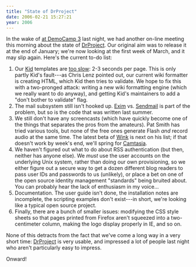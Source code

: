 ```yaml
---
title: "State of DrProject"
date: 2006-02-21 15:27:21
year: 2006
---
```

In the wake of <a href="http://pyre.third-bit.com/blog/archives/000390.html"> at </a><a href="http://barcamp.pbwiki.com/TorCampDemoCamp3">DemoCamp 3</a> last night, we had another on-line meeting this morning about the state of <a href="http://www.third-bit.com/drproject">DrProject</a>.  Our original aim was to release it at the end of January; we're now looking at the first week of March, and it may slip again.  Here's the current to-do list:
<ol>
	<li>Our <a href="http://kid.lesscode.org/">Kid</a> templates are <a href="http://pyre.third-bit.com/blog/archives/000389.html">too slow</a>: 2-3 seconds per page.  This is only partly Kid's fault---as Chris Lenz pointed out, our current wiki formatter is creating HTML, which Kid then tries to validate.  We hope to fix this with a two-pronged attack: writing a new wiki formatting engine (which we really want to do anyway), and getting Kid's maintainers to add a "don't bother to validate" flag.</li>
	<li>The mail subsystem still isn't hooked up.  <a href="http://www.exim.org">Exim</a> vs. <a href="http://www.sendmail.org">Sendmail</a> is part of the problem, but so is the code that was written last summer.</li>
	<li>We still don't have any screencasts (which have quickly become one of the things that separates the pros from the amateurs).  Pat Smith has tried various tools, but none of the free ones generate Flash <em>and</em> record audio at the same time.  The latest beta of <a href="http://www.debugmode.com/wink/">Wink</a> is next on his list; if that doesn't work by week's end, we'll spring for <a href="http://www.techsmith.com/camtasia.asp">Camtasia</a>.</li>
	<li>We haven't figured out what to do about RSS authentication (but then, neither has anyone else).  We <em>must</em> use the user accounts on the underlying Unix system, rather than doing our own provisioning, so we either figure out a secure way to get a dozen different blog readers to pass user IDs and passwords to us (unlikely), or place a bet on one of the open source identity management "standards" being bruited about.  You can probably hear the lack of enthusiasm in my voice...</li>
	<li>Documentation.  The user guide isn't done, the installation notes are incomplete, the scripting examples don't exist---in short, we're looking like a typical open source project.</li>
	<li>Finally, there are a bunch of smaller issues: modifying the CSS style sheets so that pages printed from Firefox aren't squeezed into a two-centimeter column, making the logo display properly in IE, and so on.</li>
</ol>
None of this detracts from the fact that we've come a long way in a very short time: <a href="http://www.third-bit.com/drproject">DrProject</a> is very usable, and impressed a lot of people last night who aren't particularly easy to impress.

Onward!
